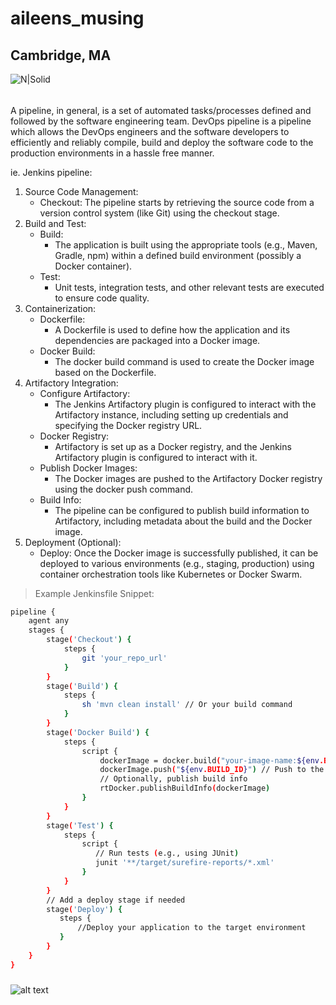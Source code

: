 # aileens_musing

## Cambridge, MA

![N|Solid](https://ca.slack-edge.com/T0495HV8H-U01AM69UW3E-ae635702c574-72)

###### 

A pipeline, in general, is a set of automated tasks/processes defined and followed by the software engineering team. 
DevOps pipeline is a pipeline which allows the DevOps engineers and the software developers to efficiently and reliably compile, build and deploy the software code to the production environments in a hassle free manner.

ie. Jenkins pipeline:

1. Source Code Management: 
    * Checkout: The pipeline starts by retrieving the source code from a version control system (like Git) using the checkout stage.
2. Build and Test: 
    * Build:
        * The application is built using the appropriate tools (e.g., Maven, Gradle, npm) within a defined build environment (possibly a Docker container).
    * Test:
        * Unit tests, integration tests, and other relevant tests are executed to ensure code quality.
3. Containerization: 
    * Dockerfile:
        * A Dockerfile is used to define how the application and its dependencies are packaged into a Docker image.
    * Docker Build:
        * The docker build command is used to create the Docker image based on the Dockerfile.
4. Artifactory Integration: 
    * Configure Artifactory:
        * The Jenkins Artifactory plugin is configured to interact with the Artifactory instance, including setting up credentials and specifying the Docker registry URL.
    * Docker Registry:
        * Artifactory is set up as a Docker registry, and the Jenkins Artifactory plugin is configured to interact with it.
    *  Publish Docker Images:
        * The Docker images are pushed to the Artifactory Docker registry using the docker push command.
    * Build Info:
        * The pipeline can be configured to publish build information to Artifactory, including metadata about the build and the Docker image.
5. Deployment (Optional): 
    * Deploy: Once the Docker image is successfully published, it can be deployed to various environments (e.g., staging, production) using container orchestration tools like Kubernetes or Docker Swarm.

> Example Jenkinsfile Snippet:
```sh
pipeline {
    agent any
    stages {
        stage('Checkout') {
            steps {
                git 'your_repo_url'
            }
        }
        stage('Build') {
            steps {
                sh 'mvn clean install' // Or your build command
            }
        }
        stage('Docker Build') {
            steps {
                script {
                    dockerImage = docker.build("your-image-name:${env.BUILD_ID}", '.') // Build the Docker image
                    dockerImage.push("${env.BUILD_ID}") // Push to the registry
                    // Optionally, publish build info
                    rtDocker.publishBuildInfo(dockerImage)
                }
            }
        }
        stage('Test') {
            steps {
                script {
                   // Run tests (e.g., using JUnit)
                   junit '**/target/surefire-reports/*.xml'
                }
            }
        }
        // Add a deploy stage if needed
        stage('Deploy') {
           steps {
               //Deploy your application to the target environment
           }
        }
    }
}
```

#####

![alt text](https://s3.ap-south-1.amazonaws.com/myinterviewtrainer-domestic/public_assets/assets/000/000/086/original/DevOps_pipeline.jpg?1614935146)